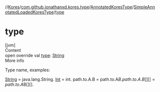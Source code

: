 //[Kores](../../../index.md)/[com.github.jonathanxd.kores.type](../../index.md)/[AnnotatedKoresType](../index.md)/[SimpleAnnotatedLoadedKoresType](index.md)/[type](type.md)



# type  
[jvm]  
Content  
open override val [type](type.md): [String](https://kotlinlang.org/api/latest/jvm/stdlib/kotlin/-string/index.html)  
More info  


Type name, examples:



[String](https://kotlinlang.org/api/latest/jvm/stdlib/kotlin/-string/index.html) = java.lang.String. [Int](https://kotlinlang.org/api/latest/jvm/stdlib/kotlin/-int/index.html) = int. path.to.A.B = path.to.A$B. path.to.A.B[][] = path.to.A$B[][].

  



